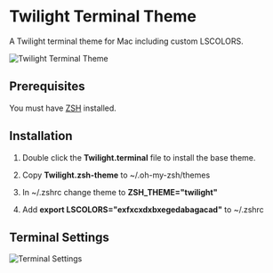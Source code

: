 # Twilight Terminal Theme

A Twilight terminal theme for Mac including custom LSCOLORS.

<img src="https://raw.github.com/dsalzr/twilight-terminal-theme/master/preview.png" alt="Twilight Terminal Theme" />

## Prerequisites

You must have [ZSH](https://github.com/robbyrussell/oh-my-zsh "Oh My ZSH") installed.

## Installation

1. Double click the **Twilight.terminal** file to install the base theme.

2. Copy **Twilight.zsh-theme** to ~/.oh-my-zsh/themes

3. In ~/.zshrc change theme to **ZSH_THEME="twilight"**

4. Add **export LSCOLORS="exfxcxdxbxegedabagacad"** to ~/.zshrc

## Terminal Settings

<img src="https://raw.github.com/dsalzr/twilight-terminal-theme/master/settings.png" alt="Terminal Settings" />
